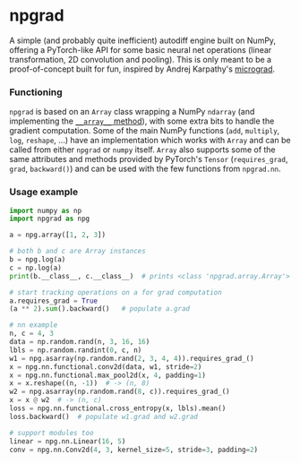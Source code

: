 # npgrad

A simple (and probably quite inefficient) autodiff engine built on NumPy, offering a PyTorch-like API for some basic neural net operations (linear transformation, 2D convolution and pooling). This is only meant to be a proof-of-concept built for fun, inspired by Andrej Karpathy's [micrograd](https://github.com/karpathy/micrograd).

### Functioning

`npgrad` is based on an `Array` class wrapping a NumPy `ndarray` (and implementing the [`__array__` method](https://numpy.org/devdocs/user/basics.interoperability.html#the-array-method)), with some extra bits to handle the gradient computation. Some of the main NumPy functions (`add`, `multiply`, `log`, `reshape`, ...) have an implementation which works with `Array` and can be called from either `npgrad` or `numpy` itself. `Array` also supports some of the same attributes and methods provided by PyTorch's `Tensor` (`requires_grad`, `grad`, `backward()`) and can be used with the few functions from `npgrad.nn`.
### Usage example

```python
import numpy as np
import npgrad as npg

a = npg.array([1, 2, 3])

# both b and c are Array instances
b = npg.log(a)
c = np.log(a)
print(b.__class__, c.__class__)  # prints <class 'npgrad.array.Array'> for both

# start tracking operations on a for grad computation
a.requires_grad = True
(a ** 2).sum().backward()   # populate a.grad

# nn example
n, c = 4, 3
data = np.random.rand(n, 3, 16, 16)
lbls = np.random.randint(0, c, n)
w1 = npg.asarray(np.random.rand(2, 3, 4, 4)).requires_grad_()
x = npg.nn.functional.conv2d(data, w1, stride=2)
x = npg.nn.functional.max_pool2d(x, 4, padding=1)
x = x.reshape((n, -1))  # -> (n, 8)
w2 = npg.asarray(np.random.rand(8, c)).requires_grad_()
x = x @ w2  # -> (n, c)
loss = npg.nn.functional.cross_entropy(x, lbls).mean()
loss.backward()  # populate w1.grad and w2.grad

# support modules too
linear = npg.nn.Linear(16, 5)
conv = npg.nn.Conv2d(4, 3, kernel_size=5, stride=3, padding=2)
```
